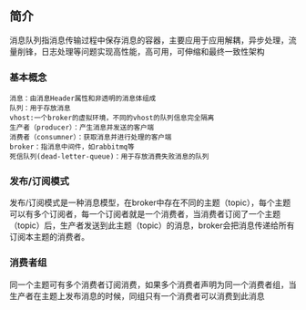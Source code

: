 ## 简介
消息队列指消息传输过程中保存消息的容器，主要应用于应用解耦，异步处理，流量削锋，日志处理等问题实现高性能，高可用，可伸缩和最终一致性架构
### 基本概念
    消息：由消息Header属性和非透明的消息体组成
    队列：用于存放消息
    vhost:一个broker的虚拟环境，不同的vhost的队列信息完全隔离
    生产者（producer）：产生消息并发送的客户端
    消费者（consumner）：获取消息并进行处理的客户端
    broker：指消息中间件，如rabbitmq等
    死信队列(dead-letter-queue)：用于存放消费失败消息的队列

### 发布/订阅模式
发布/订阅模式是一种消息模型，在broker中存在不同的主题（topic），每个主题可以有多个订阅者，每一个订阅者就是一个消费者，当消费者订阅了一个主题（topic）后，生产者发送到此主题（topic）的消息，broker会把消息传递给所有订阅本主题的消费者。
### 消费者组
同一个主题可有多个消费者订阅消费，如果多个消费者声明为同一个消费者组，当生产者在主题上发布消息的时候，同组只有一个消费者可以消费到此消息
